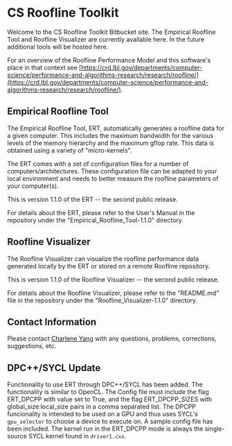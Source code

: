 # CS Roofline Toolkit #

Welcome to the CS Roofline Toolkit Bitbucket site.  The Empirical Roofline Tool and Roofline Visualizer are currently available here.
In the future additional tools will be hosted here.  

For an overview of the Roofline Performance Model and this software's place in that context see
[https://crd.lbl.gov/departments/computer-science/performance-and-algorithms-research/research/roofline/](https://crd.lbl.gov/departments/computer-science/performance-and-algorithms-research/research/roofline/).

## Empirical Roofline Tool ##

The Empirical Roofline Tool, ERT, automatically generates a roofline data
for a given computer.  This includes the maximum bandwidth for the various
levels of the memory hierarchy and the maximum gflop rate.  This data is
obtained using a variety of "micro-kernels".

The ERT comes with a set of configuration files for a number of
computers/architectures.  These configuration file can be adapted to your
local environment and needs to better measure the roofline parameters of
your computer(s).

This is version 1.1.0 of the ERT -- the second public release.

For details about the ERT, please refer to the User's Manual in the
repository under the "Empirical_Roofline_Tool-1.1.0" directory.

## Roofline Visualizer ##

The Roofline Visualizer can visualize the roofline performance data
generated locally by the ERT or stored on a remote Roofline repository.

This is version 1.1.0 of the Roofline Visualizer -- the second public release.

For details about the Roofline Visualizer, please refer to the "README.md"
file in the repository under the "Roofline_Visualizer-1.1.0" directory.

## Contact Information ##

Please contact [Charlene Yang](mailto:CJYang@lbl.gov) with any questions, problems, corrections, suggestions, etc.

## DPC++/SYCL Update ##

Functionality to use ERT through DPC++/SYCL has been added. The functionality is similar to OpenCL. The Config file must 
include the flag ERT_DPCPP with value set to True, and the flag ERT_DPCPP_SIZES with global_size:local_size pairs in a comma
separated list. The DPCPP funcionality is intended to be used on a GPU and thus uses SYCL's `gpu_selector` to choose a device to execute on. A sample config file has been included. The kernel run in the ERT_DPCPP mode is always the single-source SYCL kernel found in `driver1.cxx`.
